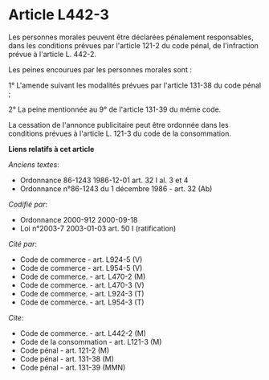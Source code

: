 # Article L442-3

Les personnes morales peuvent être déclarées pénalement responsables, dans les conditions prévues par l'article 121-2 du code
pénal, de l'infraction prévue à l'article L. 442-2.

Les peines encourues par les personnes morales sont :

1° L'amende suivant les modalités prévues par l'article 131-38 du code pénal ;

2° La peine mentionnée au 9° de l'article 131-39 du même code.

La cessation de l'annonce publicitaire peut être ordonnée dans les conditions prévues à l'article L. 121-3 du code de la
consommation.

**Liens relatifs à cet article**

_Anciens textes_:

  - Ordonnance 86-1243 1986-12-01 art. 32 I al. 3 et 4
  - Ordonnance n°86-1243 du 1 décembre 1986 - art. 32 (Ab)

_Codifié par_:

  - Ordonnance 2000-912 2000-09-18
  - Loi n°2003-7 2003-01-03 art. 50 I (ratification)

_Cité par_:

  - Code de commerce - art. L924-5 (V)
  - Code de commerce - art. L954-5 (V)
  - Code de commerce. - art. L470-2 (M)
  - Code de commerce. - art. L470-3 (V)
  - Code de commerce. - art. L924-3 (T)
  - Code de commerce. - art. L954-3 (T)

_Cite_:

  - Code de commerce. - art. L442-2 (M)
  - Code de la consommation - art. L121-3 (M)
  - Code pénal - art. 121-2 (M)
  - Code pénal - art. 131-38 (M)
  - Code pénal - art. 131-39 (MMN)
